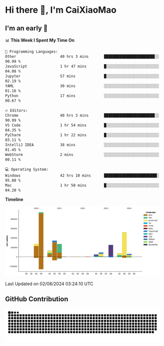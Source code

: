 # Hi there 👋, I'm CaiXiaoMao

## I'm an early 🐤
<!--START_SECTION:waka-->
📊 **This Week I Spent My Time On** 

```text
💬 Programming Languages: 
Other                    40 hrs 3 mins       ███████████████████████░░   90.99 % 
JavaScript               1 hr 47 mins        █░░░░░░░░░░░░░░░░░░░░░░░░   04.08 % 
Jupyter                  57 mins             █░░░░░░░░░░░░░░░░░░░░░░░░   02.19 % 
YAML                     30 mins             ░░░░░░░░░░░░░░░░░░░░░░░░░   01.16 % 
Python                   17 mins             ░░░░░░░░░░░░░░░░░░░░░░░░░   00.67 % 

🔥 Editors: 
Chrome                   40 hrs 3 mins       ███████████████████████░░   90.99 % 
VS Code                  1 hr 54 mins        █░░░░░░░░░░░░░░░░░░░░░░░░   04.35 % 
PyCharm                  1 hr 22 mins        █░░░░░░░░░░░░░░░░░░░░░░░░   03.11 % 
IntelliJ IDEA            38 mins             ░░░░░░░░░░░░░░░░░░░░░░░░░   01.45 % 
WebStorm                 2 mins              ░░░░░░░░░░░░░░░░░░░░░░░░░   00.11 % 

💻 Operating System: 
Windows                  42 hrs 10 mins      ████████████████████████░   95.80 % 
Mac                      1 hr 50 mins        █░░░░░░░░░░░░░░░░░░░░░░░░   04.20 % 
```

**Timeline**

![Lines of Code chart](https://raw.githubusercontent.com/caixiaomao/caixiaomao/main/assets/bar_graph.png)


 Last Updated on 02/08/2024 03:24:10 UTC
<!--END_SECTION:waka-->

## GitHub Contribution
<picture>
  <source media="(prefers-color-scheme: dark)" srcset="/dist/snake/github-contribution-grid-snake-dark.svg" />
  <source media="(prefers-color-scheme: light)" srcset="/dist/snake/github-contribution-grid-snake.svg" />
  <img alt="github contribution grid snake animation" src="/dist/snake/github-contribution-grid-snake.svg" />
</picture>
